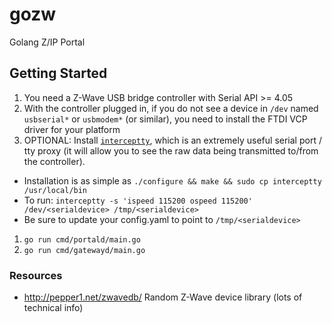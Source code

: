 # gozw

Golang Z/IP Portal

## Getting Started

1. You need a Z-Wave USB bridge controller with Serial API >= 4.05
1. With the controller plugged in, if you do not see a device in `/dev` named
   `usbserial*` or `usbmodem*` (or similar), you need to install the FTDI VCP
   driver for your platform
1. OPTIONAL: Install [`interceptty`](http://www.suspectclass.com/sgifford/interceptty/),
   which is an extremely useful serial port / tty proxy (it will allow you to see
   the raw data being transmitted to/from the controller).
  - Installation is as simple as `./configure && make && sudo cp interceptty /usr/local/bin`
  - To run: `interceptty -s 'ispeed 115200 ospeed 115200' /dev/<serialdevice> /tmp/<serialdevice>`
  - Be sure to update your config.yaml to point to `/tmp/<serialdevice>`
1. `go run cmd/portald/main.go`
1. `go run cmd/gatewayd/main.go`

### Resources

- http://pepper1.net/zwavedb/ Random Z-Wave device library (lots of technical info)
